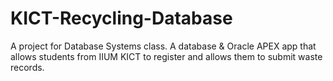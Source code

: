 # KICT-Recycling-Database
A project for Database Systems class. A database & Oracle APEX app that allows students from IIUM KICT to register and allows them to submit waste records.

